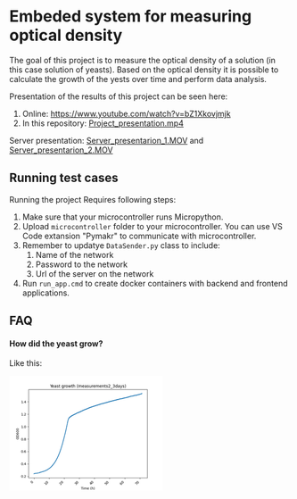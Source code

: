 
# Embeded system for measuring optical density
The goal of this project is to measure the optical density of a solution (in this case solution of yeasts). Based on the optical density it is possible to calculate the growth of the yests over time and perform data analysis.

Presentation of the results of this project can be seen here:
1. Online: https://www.youtube.com/watch?v=bZ1Xkovjmjk
2. In this repository: [Project_presentation.mp4](docs%2FProject_presentation.mp4)

Server presentation: [Server_presentarion_1.MOV](docs%2FServer_presentarion_1.MOV) and [Server_presentarion_2.MOV](docs%2FServer_presentarion_2.MOV)




## Running test cases

Running the project Requires following steps:
1. Make sure that your microcontroller runs Micropython.
2. Upload `microcontroller` folder to your microcontroller. You can use VS Code extansion "Pymakr" to communicate with microcontroller.
3. Remember to updatye `DataSender.py` class to include:
    1. Name of the network
    2. Password to the network
    3. Url of the server on the network
4. Run `run_app.cmd` to create docker containers with backend and frontend applications.
## FAQ

#### How did the yeast grow?

Like this:

![yeat_growth_chart.png](docs%2Fyeat_growth_chart.png)


